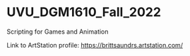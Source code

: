 # UVU_DGM1610_Fall_2022
Scripting for Games and Animation

Link to ArtStation profile:
https://brittsaundrs.artstation.com/
